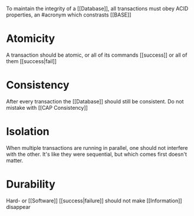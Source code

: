 To maintain the integrity of a [[Database]], all transactions must obey ACID properties, an #acronym which constrasts [[BASE]]

# Atomicity

A transaction should be atomic, or all of its commands [[success]] or all of them [[success|fail]]

# Consistency

After every transaction the [[Database]] should still be consistent. Do not mistake with [[CAP Consistency]]

# Isolation

When multiple transactions are running in parallel, one should not interfere with the other. It's like they were sequential, but which comes first doesn't matter.

# Durability

Hard- or [[Software]] [[success|failure]] should not make [[Information]] disappear
